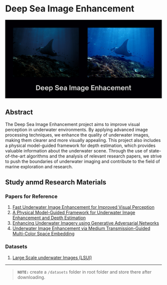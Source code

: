 # Deep Sea Image Enhancement
![](https://github.com/iamv1n/Deep-Sea-IE/blob/main/assets/DSIE.png)

## Abstract

The Deep Sea Image Enhancement project aims to improve visual perception in underwater environments. By applying advanced image processing techniques, we enhance the quality of underwater images, making them clearer and more visually appealing. This project also includes a physical model-guided framework for depth estimation, which provides valuable information about the underwater scene. Through the use of state-of-the-art algorithms and the analysis of relevant research papers, we strive to push the boundaries of underwater imaging and contribute to the field of marine exploration and research.

## Study anmd Research Materials

### Papers for Reference

1. [Fast Underwater Image Enhancement for Improved Visual Perception](./material/1903.09766v3.pdf)
2. [A Physical Model-Guided Framework for Underwater Image Enhancement and Depth Estimation](./material/2407.04230.pdf)
3. [Enhancing Underwater Imagery using Generative Adversarial Networks](./material/1801.04011v1.pdf)
4. [Underwater Image Enhancement via Medium
Transmission-Guided Multi-Color Space Embedding](./material/2104.13015v1.pdf)

### Datasets

1. [Large Scale underwater Images (LSUI)](https://drive.google.com/file/d/10gD4s12uJxCHcuFdX9Khkv37zzBwNFbL/view)

----

> **`NOTE:`** create a `/datasets` folder in root folder and store there after downloading.
